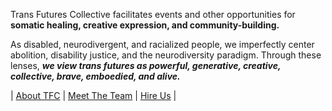 Trans Futures Collective facilitates events and other opportunities for **somatic healing, creative expression, and community-building.**  

As disabled, neurodivergent, and racialized people, we imperfectly center abolition, disability justice, and the neurodiversity paradigm. Through these lenses, ***we view trans futures as powerful, generative, creative, collective, brave, emboedied, and alive.***

| [About TFC](about.md) | [Meet The Team](meet-team.md) | [Hire Us](hire-us.md) |